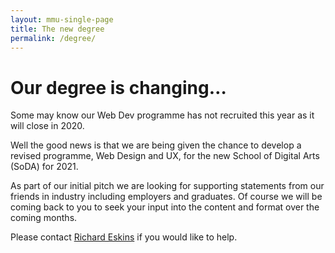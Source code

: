 ```yaml
---
layout: mmu-single-page
title: The new degree
permalink: /degree/
---
```


# Our degree is changing…

Some may know our Web Dev programme has not recruited this year as it will close in 2020. 

Well the good news is that we are being given the chance to develop a revised programme, Web Design and UX, for the new School of Digital Arts (SoDA) for 2021.

As part of our initial pitch we are looking for supporting statements from our friends in industry including employers and graduates. Of course we will be coming back to you to seek your input into the content and format over the coming months.

Please contact [Richard Eskins](mailto:r.eskins@mmu.ac.uk) if you would like to help.